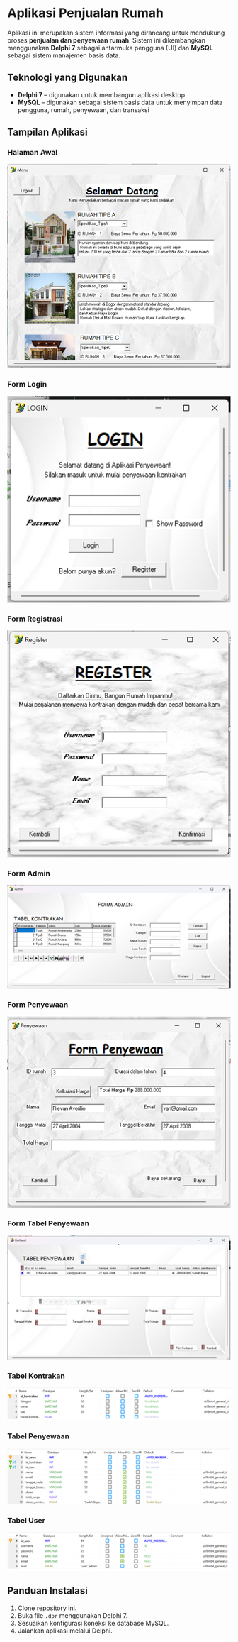 # Aplikasi Penjualan Rumah

Aplikasi ini merupakan sistem informasi yang dirancang untuk mendukung proses **penjualan dan penyewaan rumah**. Sistem ini dikembangkan menggunakan **Delphi 7** sebagai antarmuka pengguna (UI) dan **MySQL** sebagai sistem manajemen basis data.

## Teknologi yang Digunakan

- **Delphi 7** – digunakan untuk membangun aplikasi desktop
- **MySQL** – digunakan sebagai sistem basis data untuk menyimpan data pengguna, rumah, penyewaan, dan transaksi

## Tampilan Aplikasi

### Halaman Awal
![Halaman Awal](dokumentasi/halamanawal.png)

### Form Login
![Login](dokumentasi/login.png)

### Form Registrasi
![Register](dokumentasi/register.png)

### Form Admin
![Form Admin](dokumentasi/formadmin.png)

### Form Penyewaan
![Form Penyewaan](dokumentasi/formpenyewaan.png)

### Form Tabel Penyewaan
![Form Tabel Penyewaan](dokumentasi/formtabelpenyewaan.png)

### Tabel Kontrakan
![Tabel Kontrakan](dokumentasi/tabelkontrakan.png)

### Tabel Penyewaan
![Tabel Penyewaan](dokumentasi/tabelpenyewaan.png)

### Tabel User
![Tabel User](dokumentasi/tabeluser.png)

## Panduan Instalasi

1. Clone repository ini.
2. Buka file `.dpr` menggunakan Delphi 7.
3. Sesuaikan konfigurasi koneksi ke database MySQL.
4. Jalankan aplikasi melalui Delphi.
